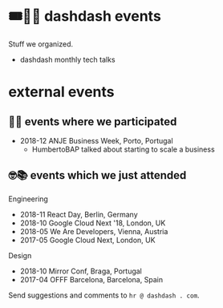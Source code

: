 # 🎟👩‍🏫 dashdash events
Stuff we organized.
- dashdash monthly tech talks

# external events

## 📣🙌 events where we participated 

- 2018-12 ANJE Business Week, Porto, Portugal
    - HumbertoBAP talked about starting to scale a business

## 🤓📚 events which we just attended

Engineering
- 2018-11 React Day, Berlin, Germany
- 2018-10 Google Cloud Next '18, London, UK
- 2018-05 We Are Developers, Vienna, Austria
- 2017-05 Google Cloud Next, London, UK

Design
- 2018-10 Mirror Conf, Braga, Portugal
- 2017-04 OFFF Barcelona, Barcelona, Spain

Send suggestions and comments to `hr @ dashdash . com`.

